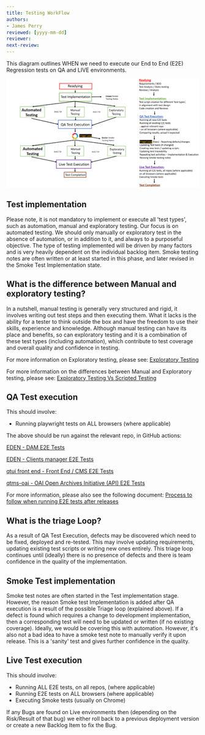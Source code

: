 ```yaml
---
title: Testing WorkFlow
authors: 
- James Perry
reviewed: [yyyy-mm-dd]
reviewer:
next-review:
---
```


This diagram outlines WHEN we need to execute our End to End (E2E) Regression tests on QA and LIVE environments.  

![Test Work Flow Diagram](bli-test-workflow.png)


## Test implementation

Please note, it is not mandatory to implement or execute all 'test types', such as automation, manual and exploratory testing. Our focus is on automated testing. We should only manually or exploratory test in the absence of automation, or in addition to it, and always to a purposeful objective. The type of testing implemented will be driven by many factors and is very heavily dependent on the individual backlog item. Smoke testing notes are often written or at least started in this phase, and later revised in the Smoke Test Implementation state. 

## What is the difference between Manual and exploratory testing?
In a nutshell, manual testing is generally very structured and rigid, it involves writing out test steps and then executing them. What it lacks is the ability for a tester to think outside the box and have the freedom to use their skills, experience and knowledge. Although manual testing can have its place and benefits, so can exploratory testing and it is a combination of these test types (including automation), which contribute to test coverage and overall quality and confidence in testing. 

For more information on Exploratory testing, please see: [Exploratory Testing](Test-Engineering\Exploratory-Testing.md) 

For more information on the differences between Manual and Exploratory testing, please see: [Exploratory Testing Vs Scripted Testing](https://www.softwaretestinghelp.com/exploratory-testing-vs-scripted-testing/) 


## QA Test execution

This should involve:
- Running playwright tests on ALL browsers (where applicable) 

The above should be run against the relevant repo, in GitHub actions:

[EDEN - DAM E2E Tests](https://github.com/amdigital-co-uk/eden/actions/workflows/dam-e2e-tests.yml)

[EDEN - Clients manager E2E Tests](https://github.com/amdigital-co-uk/eden/actions/workflows/clients-e2e-tests.yml)

[qtui front end - Front End / CMS E2E Tests](https://github.com/amdigital-co-uk/qtui-front-end/actions/workflows/e2e-tests.yml)

[qtms-oai - OAI Open Archives Initiative (API) E2E Tests](https://github.com/amdigital-co-uk/qtms-oai/actions)

For more information, please also see the following document: [Process to follow when running E2E tests after releases](https://adammatthewdigital.sharepoint.com/:w:/s/Quartex/EQ9WdpmT6N5Om-iRay91EbIBXDjWW88nFHGPTX-ugRSAkw?e=NGIqpj)


## What is the triage Loop?

As a result of QA Test Execution, defects may be discovered which need to be fixed, deployed and re-tested. This may involve updating requirements, updating existing test scripts or writing new ones entirely. This triage loop continues until (ideally) there is no presence of defects and there is team confidence in the quality of the implementation. 

## Smoke Test implementation

Smoke test notes are often started in the Test implementation stage. However, the reason Smoke test Implementation is added after QA execution is a result of the possible Triage loop (explained above). If a defect is found which requires a change to development implementation, then a corresponding test will need to be updated or written (if no existing coverage). Ideally, we would be covering this with automation. However, it's also not a bad idea to have a smoke test note to manually verify it upon release. This is a 'sanity' test and gives further confidence in the quality. 

## Live Test execution

This should involve:

- Running ALL E2E tests, on all repos, (where applicable)
- Running E2E tests on ALL browsers (where applicable)
- Executing Smoke tests (usually on Chrome)

If any Bugs are found on Live environments then (depending on the Risk/Result of that bug) we either roll back to a previous deployment version or create a new Backlog Item to fix the Bug. 